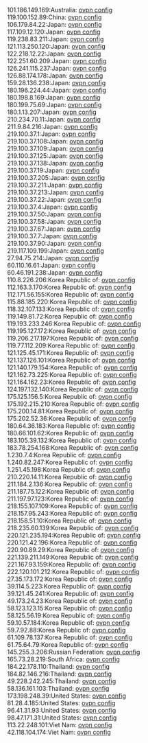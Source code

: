 101.186.149.169:Australia: [ovpn config](vpn/101_186_149_169.ovpn)  
119.100.152.89:China: [ovpn config](vpn/119_100_152_89.ovpn)  
106.179.84.22:Japan: [ovpn config](vpn/106_179_84_22.ovpn)  
117.109.12.120:Japan: [ovpn config](vpn/117_109_12_120.ovpn)  
119.238.83.211:Japan: [ovpn config](vpn/119_238_83_211.ovpn)  
121.113.250.120:Japan: [ovpn config](vpn/121_113_250_120.ovpn)  
122.218.12.22:Japan: [ovpn config](vpn/122_218_12_22.ovpn)  
122.251.60.209:Japan: [ovpn config](vpn/122_251_60_209.ovpn)  
126.241.115.237:Japan: [ovpn config](vpn/126_241_115_237.ovpn)  
126.88.174.178:Japan: [ovpn config](vpn/126_88_174_178.ovpn)  
159.28.136.238:Japan: [ovpn config](vpn/159_28_136_238.ovpn)  
180.196.224.44:Japan: [ovpn config](vpn/180_196_224_44.ovpn)  
180.198.8.169:Japan: [ovpn config](vpn/180_198_8_169.ovpn)  
180.199.75.69:Japan: [ovpn config](vpn/180_199_75_69.ovpn)  
180.1.13.207:Japan: [ovpn config](vpn/180_1_13_207.ovpn)  
210.234.70.11:Japan: [ovpn config](vpn/210_234_70_11.ovpn)  
211.9.84.216:Japan: [ovpn config](vpn/211_9_84_216.ovpn)  
219.100.37.1:Japan: [ovpn config](vpn/219_100_37_1.ovpn)  
219.100.37.108:Japan: [ovpn config](vpn/219_100_37_108.ovpn)  
219.100.37.109:Japan: [ovpn config](vpn/219_100_37_109.ovpn)  
219.100.37.125:Japan: [ovpn config](vpn/219_100_37_125.ovpn)  
219.100.37.138:Japan: [ovpn config](vpn/219_100_37_138.ovpn)  
219.100.37.19:Japan: [ovpn config](vpn/219_100_37_19.ovpn)  
219.100.37.205:Japan: [ovpn config](vpn/219_100_37_205.ovpn)  
219.100.37.211:Japan: [ovpn config](vpn/219_100_37_211.ovpn)  
219.100.37.213:Japan: [ovpn config](vpn/219_100_37_213.ovpn)  
219.100.37.22:Japan: [ovpn config](vpn/219_100_37_22.ovpn)  
219.100.37.4:Japan: [ovpn config](vpn/219_100_37_4.ovpn)  
219.100.37.50:Japan: [ovpn config](vpn/219_100_37_50.ovpn)  
219.100.37.58:Japan: [ovpn config](vpn/219_100_37_58.ovpn)  
219.100.37.67:Japan: [ovpn config](vpn/219_100_37_67.ovpn)  
219.100.37.7:Japan: [ovpn config](vpn/219_100_37_7.ovpn)  
219.100.37.90:Japan: [ovpn config](vpn/219_100_37_90.ovpn)  
219.117.109.199:Japan: [ovpn config](vpn/219_117_109_199.ovpn)  
27.94.75.214:Japan: [ovpn config](vpn/27_94_75_214.ovpn)  
60.110.16.61:Japan: [ovpn config](vpn/60_110_16_61.ovpn)  
60.46.191.238:Japan: [ovpn config](vpn/60_46_191_238.ovpn)  
110.8.226.206:Korea Republic of: [ovpn config](vpn/110_8_226_206.ovpn)  
112.163.3.170:Korea Republic of: [ovpn config](vpn/112_163_3_170.ovpn)  
112.171.56.155:Korea Republic of: [ovpn config](vpn/112_171_56_155.ovpn)  
115.88.185.220:Korea Republic of: [ovpn config](vpn/115_88_185_220.ovpn)  
118.32.107.133:Korea Republic of: [ovpn config](vpn/118_32_107_133.ovpn)  
119.149.81.72:Korea Republic of: [ovpn config](vpn/119_149_81_72.ovpn)  
119.193.233.246:Korea Republic of: [ovpn config](vpn/119_193_233_246.ovpn)  
119.195.127.172:Korea Republic of: [ovpn config](vpn/119_195_127_172.ovpn)  
119.206.217.197:Korea Republic of: [ovpn config](vpn/119_206_217_197.ovpn)  
119.77.112.209:Korea Republic of: [ovpn config](vpn/119_77_112_209.ovpn)  
121.125.45.171:Korea Republic of: [ovpn config](vpn/121_125_45_171.ovpn)  
121.137.126.101:Korea Republic of: [ovpn config](vpn/121_137_126_101.ovpn)  
121.140.179.154:Korea Republic of: [ovpn config](vpn/121_140_179_154.ovpn)  
121.162.73.225:Korea Republic of: [ovpn config](vpn/121_162_73_225.ovpn)  
121.164.162.23:Korea Republic of: [ovpn config](vpn/121_164_162_23.ovpn)  
124.197.132.140:Korea Republic of: [ovpn config](vpn/124_197_132_140.ovpn)  
175.125.156.5:Korea Republic of: [ovpn config](vpn/175_125_156_5.ovpn)  
175.192.215.210:Korea Republic of: [ovpn config](vpn/175_192_215_210.ovpn)  
175.200.14.81:Korea Republic of: [ovpn config](vpn/175_200_14_81.ovpn)  
175.202.52.36:Korea Republic of: [ovpn config](vpn/175_202_52_36.ovpn)  
180.64.36.183:Korea Republic of: [ovpn config](vpn/180_64_36_183.ovpn)  
180.66.101.62:Korea Republic of: [ovpn config](vpn/180_66_101_62.ovpn)  
183.105.39.132:Korea Republic of: [ovpn config](vpn/183_105_39_132.ovpn)  
183.78.254.168:Korea Republic of: [ovpn config](vpn/183_78_254_168.ovpn)  
1.230.7.4:Korea Republic of: [ovpn config](vpn/1_230_7_4.ovpn)  
1.240.82.247:Korea Republic of: [ovpn config](vpn/1_240_82_247.ovpn)  
1.251.45.198:Korea Republic of: [ovpn config](vpn/1_251_45_198.ovpn)  
210.220.14.11:Korea Republic of: [ovpn config](vpn/210_220_14_11.ovpn)  
211.184.2.136:Korea Republic of: [ovpn config](vpn/211_184_2_136.ovpn)  
211.187.75.122:Korea Republic of: [ovpn config](vpn/211_187_75_122.ovpn)  
211.197.97.123:Korea Republic of: [ovpn config](vpn/211_197_97_123.ovpn)  
218.155.107.109:Korea Republic of: [ovpn config](vpn/218_155_107_109.ovpn)  
218.157.95.243:Korea Republic of: [ovpn config](vpn/218_157_95_243.ovpn)  
218.158.51.10:Korea Republic of: [ovpn config](vpn/218_158_51_10.ovpn)  
218.235.60.139:Korea Republic of: [ovpn config](vpn/218_235_60_139.ovpn)  
220.121.235.194:Korea Republic of: [ovpn config](vpn/220_121_235_194.ovpn)  
220.121.42.196:Korea Republic of: [ovpn config](vpn/220_121_42_196.ovpn)  
220.90.89.29:Korea Republic of: [ovpn config](vpn/220_90_89_29.ovpn)  
221.139.211.149:Korea Republic of: [ovpn config](vpn/221_139_211_149.ovpn)  
221.167.93.159:Korea Republic of: [ovpn config](vpn/221_167_93_159.ovpn)  
222.120.101.212:Korea Republic of: [ovpn config](vpn/222_120_101_212.ovpn)  
27.35.173.172:Korea Republic of: [ovpn config](vpn/27_35_173_172.ovpn)  
39.114.5.223:Korea Republic of: [ovpn config](vpn/39_114_5_223.ovpn)  
39.121.45.241:Korea Republic of: [ovpn config](vpn/39_121_45_241.ovpn)  
49.173.24.23:Korea Republic of: [ovpn config](vpn/49_173_24_23.ovpn)  
58.123.123.15:Korea Republic of: [ovpn config](vpn/58_123_123_15.ovpn)  
58.125.56.19:Korea Republic of: [ovpn config](vpn/58_125_56_19.ovpn)  
59.10.57.184:Korea Republic of: [ovpn config](vpn/59_10_57_184.ovpn)  
59.7.92.88:Korea Republic of: [ovpn config](vpn/59_7_92_88.ovpn)  
61.109.78.137:Korea Republic of: [ovpn config](vpn/61_109_78_137.ovpn)  
61.75.64.79:Korea Republic of: [ovpn config](vpn/61_75_64_79.ovpn)  
145.255.3.206:Russian Federation: [ovpn config](vpn/145_255_3_206.ovpn)  
165.73.28.219:South Africa: [ovpn config](vpn/165_73_28_219.ovpn)  
184.22.178.110:Thailand: [ovpn config](vpn/184_22_178_110.ovpn)  
184.82.146.216:Thailand: [ovpn config](vpn/184_82_146_216.ovpn)  
49.228.242.245:Thailand: [ovpn config](vpn/49_228_242_245.ovpn)  
58.136.161.103:Thailand: [ovpn config](vpn/58_136_161_103.ovpn)  
173.198.248.39:United States: [ovpn config](vpn/173_198_248_39.ovpn)  
81.28.4.185:United States: [ovpn config](vpn/81_28_4_185.ovpn)  
96.41.31.93:United States: [ovpn config](vpn/96_41_31_93.ovpn)  
98.47.171.31:United States: [ovpn config](vpn/98_47_171_31.ovpn)  
113.22.248.101:Viet Nam: [ovpn config](vpn/113_22_248_101.ovpn)  
42.118.104.174:Viet Nam: [ovpn config](vpn/42_118_104_174.ovpn)  
